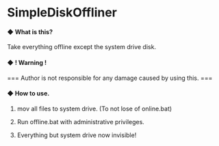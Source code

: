 # SimpleDiskOffliner

#### **◆ What is this?**

  Take everything offline except the system drive disk. 

#### **◆ ! Warning !**

  === Author is not responsible for
      any damage caused by using this. ===

#### **◆ How to use.**

 1. mov all files to system drive.
    (To not lose of online.bat)

 2. Run offline.bat with administrative privileges.

 3. Everything but system drive now invisible!

